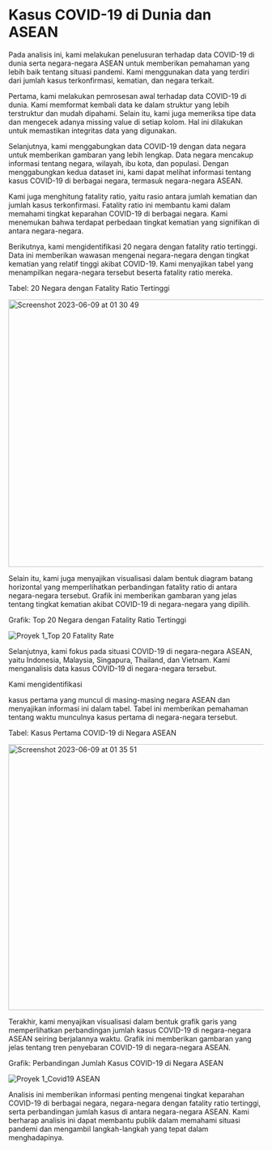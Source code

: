 # Kasus COVID-19 di Dunia dan ASEAN

Pada analisis ini, kami melakukan penelusuran terhadap data COVID-19 di dunia serta negara-negara ASEAN untuk memberikan pemahaman yang lebih baik tentang situasi pandemi. Kami menggunakan data yang terdiri dari jumlah kasus terkonfirmasi, kematian, dan negara terkait.

Pertama, kami melakukan pemrosesan awal terhadap data COVID-19 di dunia. Kami memformat kembali data ke dalam struktur yang lebih terstruktur dan mudah dipahami. Selain itu, kami juga memeriksa tipe data dan mengecek adanya missing value di setiap kolom. Hal ini dilakukan untuk memastikan integritas data yang digunakan.

Selanjutnya, kami menggabungkan data COVID-19 dengan data negara untuk memberikan gambaran yang lebih lengkap. Data negara mencakup informasi tentang negara, wilayah, ibu kota, dan populasi. Dengan menggabungkan kedua dataset ini, kami dapat melihat informasi tentang kasus COVID-19 di berbagai negara, termasuk negara-negara ASEAN.

Kami juga menghitung fatality ratio, yaitu rasio antara jumlah kematian dan jumlah kasus terkonfirmasi. Fatality ratio ini membantu kami dalam memahami tingkat keparahan COVID-19 di berbagai negara. Kami menemukan bahwa terdapat perbedaan tingkat kematian yang signifikan di antara negara-negara.

Berikutnya, kami mengidentifikasi 20 negara dengan fatality ratio tertinggi. Data ini memberikan wawasan mengenai negara-negara dengan tingkat kematian yang relatif tinggi akibat COVID-19. Kami menyajikan tabel yang menampilkan negara-negara tersebut beserta fatality ratio mereka.

Tabel: 20 Negara dengan Fatality Ratio Tertinggi

<img width="528" alt="Screenshot 2023-06-09 at 01 30 49" src="https://github.com/grryts/COVID-19-di-Dunia-dan-ASEAN/assets/135938602/a419d106-c6db-4030-9ec3-09a82775f6be">

Selain itu, kami juga menyajikan visualisasi dalam bentuk diagram batang horizontal yang memperlihatkan perbandingan fatality ratio di antara negara-negara tersebut. Grafik ini memberikan gambaran yang jelas tentang tingkat kematian akibat COVID-19 di negara-negara yang dipilih.

Grafik: Top 20 Negara dengan Fatality Ratio Tertinggi

![Proyek 1_Top 20 Fatality Rate](https://github.com/grryts/COVID-19-di-Dunia-dan-ASEAN/assets/135938602/100bb9c2-6776-4ff5-a535-dcc2e03e4505)

Selanjutnya, kami fokus pada situasi COVID-19 di negara-negara ASEAN, yaitu Indonesia, Malaysia, Singapura, Thailand, dan Vietnam. Kami menganalisis data kasus COVID-19 di negara-negara tersebut.

Kami mengidentifikasi

 kasus pertama yang muncul di masing-masing negara ASEAN dan menyajikan informasi ini dalam tabel. Tabel ini memberikan pemahaman tentang waktu munculnya kasus pertama di negara-negara tersebut.

Tabel: Kasus Pertama COVID-19 di Negara ASEAN

<img width="525" alt="Screenshot 2023-06-09 at 01 35 51" src="https://github.com/grryts/COVID-19-di-Dunia-dan-ASEAN/assets/135938602/be1f9bc1-c7bc-4bd3-8352-63132b6e5f8f">

Terakhir, kami menyajikan visualisasi dalam bentuk grafik garis yang memperlihatkan perbandingan jumlah kasus COVID-19 di negara-negara ASEAN seiring berjalannya waktu. Grafik ini memberikan gambaran yang jelas tentang tren penyebaran COVID-19 di negara-negara ASEAN.

Grafik: Perbandingan Jumlah Kasus COVID-19 di Negara ASEAN

![Proyek 1_Covid19 ASEAN](https://github.com/grryts/COVID-19-di-Dunia-dan-ASEAN/assets/135938602/070442fe-5611-4c99-8b0c-57fd40245bb5)

Analisis ini memberikan informasi penting mengenai tingkat keparahan COVID-19 di berbagai negara, negara-negara dengan fatality ratio tertinggi, serta perbandingan jumlah kasus di antara negara-negara ASEAN. Kami berharap analisis ini dapat membantu publik dalam memahami situasi pandemi dan mengambil langkah-langkah yang tepat dalam menghadapinya.

